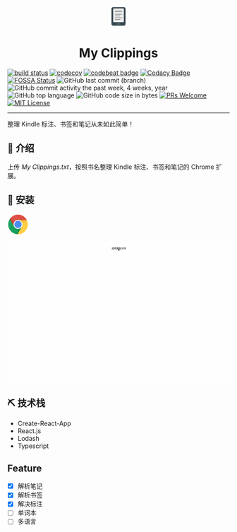 <div align="center">
  <a href="https://chrome.google.com/webstore/detail/my-clippings/pcfdnhenjhhcbfbanepfegljllniecpe" rel="noopener">
 <img src="public/icon-48.png" alt="Project logo"></a>
</div>

<h1 align="center">My Clippings</h1>

[![build status](https://img.shields.io/travis/nusr/my-clippings/master.svg?style=flat-square)](https://travis-ci.org/nusr/my-clippings)
[![codecov](https://codecov.io/gh/nusr/my-clippings/branch/master/graph/badge.svg)](https://codecov.io/gh/nusr/my-clippings)
[![codebeat badge](https://codebeat.co/badges/040d3a7f-e8fd-4437-afc4-01138cfd4680)](https://codebeat.co/projects/github-com-nusr-my-clippings-master)
[![Codacy Badge](https://api.codacy.com/project/badge/Grade/5ab5984be9c840f194d1e5baa7b81b76)](https://www.codacy.com/app/nusr/my-clippings?utm_source=github.com&amp;utm_medium=referral&amp;utm_content=nusr/my-clippings&amp;utm_campaign=Badge_Grade)
[![FOSSA Status](https://app.fossa.com/api/projects/git%2Bgithub.com%2Fnusr%2Fmy-clippings.svg?type=shield)](https://app.fossa.com/projects/git%2Bgithub.com%2Fnusr%2Fmy-clippings?ref=badge_shield)
![GitHub last commit (branch)](https://img.shields.io/github/last-commit/nusr/my-clippings/master.svg)
![GitHub commit activity the past week, 4 weeks, year](https://img.shields.io/github/commit-activity/y/nusr/my-clippings.svg)
![GitHub top language](https://img.shields.io/github/languages/top/nusr/my-clippings.svg)
![GitHub code size in bytes](https://img.shields.io/github/languages/code-size/nusr/my-clippings.svg)
[![PRs Welcome](https://img.shields.io/badge/PRs-welcome-brightgreen.svg?style=flat-square)](https://github.com/nusr/my-clippings/pull/new)
[![MIT License](https://img.shields.io/github/license/nusr/my-clippings.svg)](http://opensource.org/licenses/MIT)

---

整理 Kindle 标注、书签和笔记从未如此简单！

## 🧐 介绍 <a name = "about"></a>

上传 *My Clippings.txt*，按照书名整理 Kindle 标注、书签和笔记的 Chrome 扩展。

## 🏁 安装 <a name = "getting_started"></a>

[![chrome](docs/chrome.png)](https://chrome.google.com/webstore/detail/my-clippings/pcfdnhenjhhcbfbanepfegljllniecpe)

![demo](docs/demo.gif)

## ⛏️ 技术栈 <a name = "built_using"></a>

- Create-React-App
- React.js
- Lodash
- Typescript

## Feature

- [x] 解析笔记
- [x] 解析书签
- [x] 解决标注
- [ ] 单词本
- [ ] 多语言
